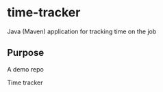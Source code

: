 # time-tracker
Java (Maven) application for tracking time on the job

## Purpose
A demo repo

Time tracker
